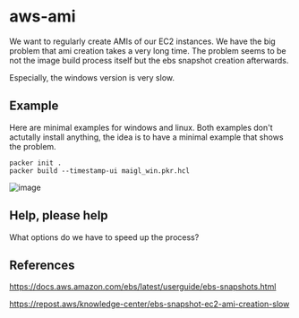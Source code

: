 # aws-ami

We want to regularly create AMIs of our EC2 instances.
We have the big problem that ami creation takes a very long time.
The problem seems to be not the image build process itself but
the ebs snapshot creation afterwards.

Especially, the windows version is very slow.

## Example

Here are minimal examples for windows and linux.
Both examples don't actutally install anything, the idea
is to have a minimal example that shows the problem.

```
packer init .
packer build --timestamp-ui maigl_win.pkr.hcl
```

![image](https://github.com/user-attachments/assets/17d6d86c-0abc-4e53-8cf8-a21f946900c1)


## Help, please help

What options do we have to speed up the process?

## References

https://docs.aws.amazon.com/ebs/latest/userguide/ebs-snapshots.html

https://repost.aws/knowledge-center/ebs-snapshot-ec2-ami-creation-slow
